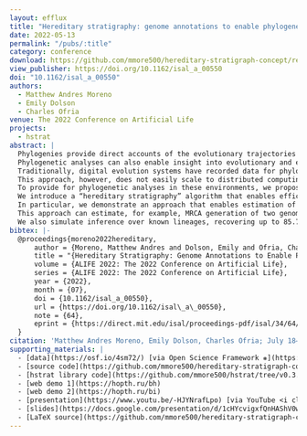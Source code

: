 ```yaml
---
layout: efflux
title: "Hereditary stratigraphy: genome annotations to enable phylogenetic inference over distributed populations"
date: 2022-05-13
permalink: "/pubs/:title"
category: conference
download: https://github.com/mmore500/hereditary-stratigraph-concept/releases/download/v0.3.0/hereditary-stratigraph-concept-manuscript.pdf
view_publisher: https://doi.org/10.1162/isal_a_00550
doi: "10.1162/isal_a_00550"
authors:
  - Matthew Andres Moreno
  - Emily Dolson
  - Charles Ofria
venue: The 2022 Conference on Artificial Life
projects:
  - hstrat
abstract: |
  Phylogenies provide direct accounts of the evolutionary trajectories behind evolved artifacts in genetic algorithm and artificial life systems.
  Phylogenetic analyses can also enable insight into evolutionary and ecological dynamics such as selection pressure and frequency-dependent selection.
  Traditionally, digital evolution systems have recorded data for phylogenetic analyses through perfect tracking where each birth event is recorded in a centralized data structure.
  This approach, however, does not easily scale to distributed computing environments where evolutionary individuals may migrate between a large number of disjoint processing elements.
  To provide for phylogenetic analyses in these environments, we propose an approach to enable phylogenies to be inferred via heritable genetic annotations rather than directly tracked.
  We introduce a “hereditary stratigraphy” algorithm that enables efficient, accurate phylogenetic reconstruction with tunable, explicit trade-offs between annotation memory footprint and reconstruction accuracy.
  In particular, we demonstrate an approach that enables estimation of the most recent common ancestor (MRCA) between two individuals with fixed relative accuracy irrespective of lineage depth while only requiring logarithmic annotation space complexity with respect to lineage depth
  This approach can estimate, for example, MRCA generation of two genomes within 10% relative error with 95% confidence up to a depth of a trillion generations with genome annotations smaller than a kilobyte.
  We also simulate inference over known lineages, recovering up to 85.70% of the information contained in the original tree using 64-bit annotations.
bibtex: |-
  @proceedings{moreno2022hereditary,
      author = {Moreno, Matthew Andres and Dolson, Emily and Ofria, Charles},
      title = "{Hereditary Stratigraphy: Genome Annotations to Enable Phylogenetic Inference over Distributed Populations}",
      volume = {ALIFE 2022: The 2022 Conference on Artificial Life},
      series = {ALIFE 2022: The 2022 Conference on Artificial Life},
      year = {2022},
      month = {07},
      doi = {10.1162/isal_a_00550},
      url = {https://doi.org/10.1162/isal\_a\_00550},
      note = {64},
      eprint = {https://direct.mit.edu/isal/proceedings-pdf/isal/34/64/2035363/isal\_a\_00550.pdf},
  }
citation: 'Matthew Andres Moreno, Emily Dolson, Charles Ofria; July 18–22, 2022. "Hereditary Stratigraphy: Genome Annotations to Enable Phylogenetic Inference over Distributed Populations." Proceedings of the ALIFE 2022: The 2022 Conference on Artificial Life. ALIFE 2022: The 2022 Conference on Artificial Life. Online. (pp. 64). ASME. https://doi.org/10.1162/isal_a_00550'
supporting_materials: |
  - [data](https://osf.io/4sm72/) [via Open Science Framework ❋](https://osf.io)
  - [source code](https://github.com/mmore500/hereditary-stratigraph-concept/tree/v0.3.0) [via GitHub <i class="icon-github-1"></i>](https://github.com/)
  - [hstrat library code](https://github.com/mmore500/hstrat/tree/v0.3.2) [via GitHub <i class="icon-github-1"></i>](https://github.com/)
  - [web demo 1](https://hopth.ru/bh)
  - [web demo 2](https://hopth.ru/bi)
  - [presentation](https://www.youtu.be/-HJYNrafLpo) [via YouTube <i class="icon-video"></i>](https://youtube.com)
  - [slides](https://docs.google.com/presentation/d/1cHYcvigxfQnHAShV0wS4bZoV2_1BKOyGRFlejZCih3w/) [via Google Slides](https://workspace.google.com/products/slides/)
  - [LaTeX source](https://github.com/mmore500/hereditary-stratigraph-concept/tree/v0.3.0) [via GitHub <i class="icon-github-1"></i>](https://github.com/)
---
```

